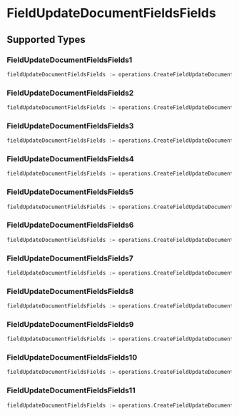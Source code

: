 # FieldUpdateDocumentFieldsFields


## Supported Types

### FieldUpdateDocumentFieldsFields1

```go
fieldUpdateDocumentFieldsFields := operations.CreateFieldUpdateDocumentFieldsFieldsFieldUpdateDocumentFieldsFields1(operations.FieldUpdateDocumentFieldsFields1{/* values here */})
```

### FieldUpdateDocumentFieldsFields2

```go
fieldUpdateDocumentFieldsFields := operations.CreateFieldUpdateDocumentFieldsFieldsFieldUpdateDocumentFieldsFields2(operations.FieldUpdateDocumentFieldsFields2{/* values here */})
```

### FieldUpdateDocumentFieldsFields3

```go
fieldUpdateDocumentFieldsFields := operations.CreateFieldUpdateDocumentFieldsFieldsFieldUpdateDocumentFieldsFields3(operations.FieldUpdateDocumentFieldsFields3{/* values here */})
```

### FieldUpdateDocumentFieldsFields4

```go
fieldUpdateDocumentFieldsFields := operations.CreateFieldUpdateDocumentFieldsFieldsFieldUpdateDocumentFieldsFields4(operations.FieldUpdateDocumentFieldsFields4{/* values here */})
```

### FieldUpdateDocumentFieldsFields5

```go
fieldUpdateDocumentFieldsFields := operations.CreateFieldUpdateDocumentFieldsFieldsFieldUpdateDocumentFieldsFields5(operations.FieldUpdateDocumentFieldsFields5{/* values here */})
```

### FieldUpdateDocumentFieldsFields6

```go
fieldUpdateDocumentFieldsFields := operations.CreateFieldUpdateDocumentFieldsFieldsFieldUpdateDocumentFieldsFields6(operations.FieldUpdateDocumentFieldsFields6{/* values here */})
```

### FieldUpdateDocumentFieldsFields7

```go
fieldUpdateDocumentFieldsFields := operations.CreateFieldUpdateDocumentFieldsFieldsFieldUpdateDocumentFieldsFields7(operations.FieldUpdateDocumentFieldsFields7{/* values here */})
```

### FieldUpdateDocumentFieldsFields8

```go
fieldUpdateDocumentFieldsFields := operations.CreateFieldUpdateDocumentFieldsFieldsFieldUpdateDocumentFieldsFields8(operations.FieldUpdateDocumentFieldsFields8{/* values here */})
```

### FieldUpdateDocumentFieldsFields9

```go
fieldUpdateDocumentFieldsFields := operations.CreateFieldUpdateDocumentFieldsFieldsFieldUpdateDocumentFieldsFields9(operations.FieldUpdateDocumentFieldsFields9{/* values here */})
```

### FieldUpdateDocumentFieldsFields10

```go
fieldUpdateDocumentFieldsFields := operations.CreateFieldUpdateDocumentFieldsFieldsFieldUpdateDocumentFieldsFields10(operations.FieldUpdateDocumentFieldsFields10{/* values here */})
```

### FieldUpdateDocumentFieldsFields11

```go
fieldUpdateDocumentFieldsFields := operations.CreateFieldUpdateDocumentFieldsFieldsFieldUpdateDocumentFieldsFields11(operations.FieldUpdateDocumentFieldsFields11{/* values here */})
```


